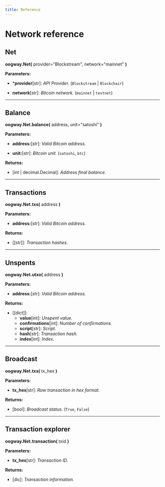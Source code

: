 ```yaml
---
title: Reference
---
```


# Network reference

## Net

**oogway.Net(** provider="Blockstream", network="mainnet" **)**

**Parameters:**
* ***provider**[str]: _API Provider._ (`Blockstream` | `Blockchair`)

* **network**[str]: _Bitcoin network._ (`mainnet` | `testnet`)

---------

## Balance

**oogway.Net.balance(** address, unit="satoshi" **)**

**Parameters:**
* **address:**[str]: _Valid Bitcoin address._

* **unit:**[str]: _Bitcoin unit._ (`satoshi`, `btc`)

**Returns:**
* [int | decimal.Decimal]: _Address final balance._

---------

## Transactions

**oogway.Net.txs(** address **)**

**Parameters:**
* **address:**[str]: _Valid Bitcoin address._

**Returns:**
* [[str]]: _Transaction hashes._

---------

## Unspents

**oogway.Net.utxo(** address **)**

**Parameters:**
* **address:**[str]: _Valid Bitcoin address._

**Returns:**
* [[dict]]: 
    * **value**[int]: _Unspent value._
    * **confirmations**[int]: _Number of confirmations._
    * **script**[str]: _Script._
    * **hash**[str]: _Transaction hash._
    * **index**[int]: _Index._

---------

## Broadcast

**oogway.Net.txs(** tx_hex **)**

**Parameters:**
* **tx_hex**[str]: _Raw transaction in hex format._

**Returns:**
* [bool]: _Broadcast status._ (`True`, `False`)

--------

## Transaction explorer

**oogway.Net.transaction(** txid **)**

**Parameters:**
* **tx_hex**[str]: _Transaction ID._

**Returns:**
* [dic]: _Transaction information._
